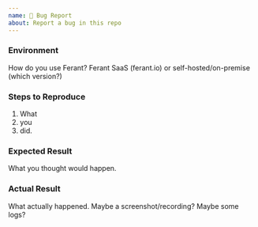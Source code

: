 ```yaml
---
name: 🐞 Bug Report
about: Report a bug in this repo
---
```


### Environment

How do you use Ferant?
Ferant SaaS (ferant.io) or self-hosted/on-premise (which version?)

### Steps to Reproduce

1. What
2. you
3. did.

### Expected Result

What you thought would happen.

### Actual Result

What actually happened. Maybe a screenshot/recording? Maybe some logs?
